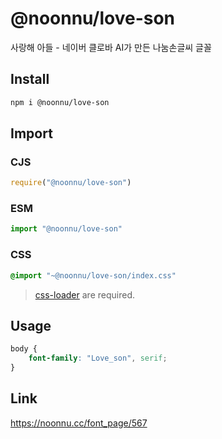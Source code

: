 # @noonnu/love-son
사랑해 아들 - 네이버 클로바 AI가 만든 나눔손글씨 글꼴

## Install
```sh
npm i @noonnu/love-son
```
## Import
### CJS
```js
require("@noonnu/love-son")
```
### ESM
```js
import "@noonnu/love-son"
```
### CSS 
```css
@import "~@noonnu/love-son/index.css"
```
> [css-loader](https://github.com/webpack-contrib/css-loader) are required.

## Usage
```css
body {
    font-family: "Love_son", serif;
}
```

## Link
https://noonnu.cc/font_page/567